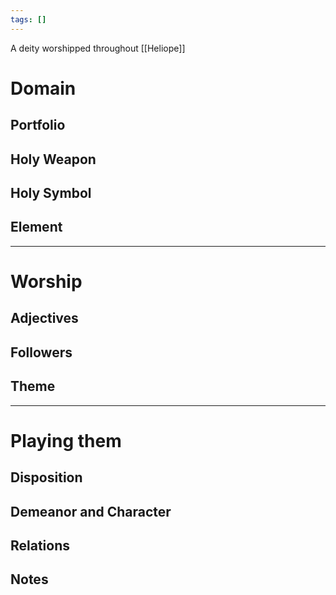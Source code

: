 ```yaml
---
tags: []
---
```


A deity worshipped throughout [[Heliope]]

# Domain
## Portfolio 

## Holy Weapon 

## Holy Symbol 

## Element 



---
# Worship
## Adjectives 

## Followers

## Theme

---
# Playing them
## Disposition 

## Demeanor and Character  


## Relations 

## Notes 


